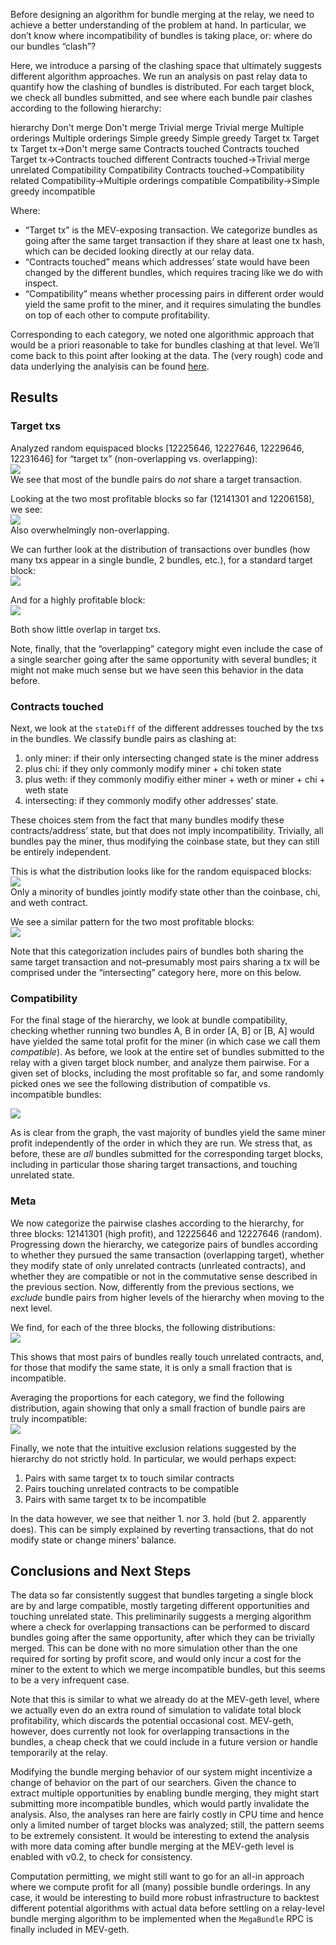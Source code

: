 Before designing an algorithm for bundle merging at the relay, we need
to achieve a better understanding of the problem at hand. In particular,
we don’t know where incompatibility of bundles is taking place, or:
where do our bundles “clash”?

Here, we introduce a parsing of the clashing space that ultimately
suggests different algorithm approaches. We run an analysis on past
relay data to quantify how the clashing of bundles is distributed. For
each target block, we check all bundles submitted, and see where each
bundle pair clashes according to the following hierarchy:

hierarchy Don't merge Don't merge Trivial merge Trivial merge Multiple
orderings Multiple orderings Simple greedy Simple greedy Target tx
Target tx Target tx->Don't merge same Contracts touched Contracts
touched Target tx->Contracts touched different Contracts
touched->Trivial merge unrelated Compatibility Compatibility Contracts
touched->Compatibility related Compatibility->Multiple orderings
compatible Compatibility->Simple greedy incompatible

Where:

-   “Target tx” is the MEV-exposing transaction. We categorize bundles
    as going after the same target transaction if they share at least
    one tx hash, which can be decided looking directly at our relay
    data.
-   “Contracts touched” means which addresses’ state would have been
    changed by the different bundles, which requires tracing like we do
    with inspect.
-   “Compatibility” means whether processing pairs in different order
    would yield the same profit to the miner, and it requires simulating
    the bundles on top of each other to compute profitability.

Corresponding to each category, we noted one algorithmic approach that
would be a priori reasonable to take for bundles clashing at that level.
We’ll come back to this point after looking at the data. The (very
rough) code and data underlying the analyisis can be found
[here](https://github.com/flashbots/bundle-clashing-analysis).

## [](https://hackmd.io/@flashbots/Hkd8iBP8u#Results "Results")Results

### [](https://hackmd.io/@flashbots/Hkd8iBP8u#Target-txs "Target-txs")Target txs

Analyzed random equispaced blocks \[12225646, 12227646, 12229646,
12231646\] for “target tx” (non-overlapping vs. overlapping):  
![](https://hackmd.io/_uploads/Hk76wNo8_.png)  
We see that most of the bundle pairs do _not_ share a target
transaction.

Looking at the two most profitable blocks so far (12141301 and
12206158), we see:  
![](https://hackmd.io/_uploads/BkKJCcsId.png)  
Also overwhelmingly non-overlapping.

We can further look at the distribution of transactions over bundles
(how many txs appear in a single bundle, 2 bundles, etc.), for a
standard target block:  
![](https://hackmd.io/_uploads/SkAG_HnId.png)

And for a highly profitable block:  
![](https://hackmd.io/_uploads/Hkf-DLnLO.png)

Both show little overlap in target txs.

Note, finally, that the “overlapping” category might even include the
case of a single searcher going after the same opportunity with several
bundles; it might not make much sense but we have seen this behavior in
the data before.

### [](https://hackmd.io/@flashbots/Hkd8iBP8u#Contracts-touched "Contracts-touched")Contracts touched

Next, we look at the `stateDiff` of the different addresses touched by
the txs in the bundles. We classify bundle pairs as clashing at:

1.  only miner: if their only intersecting changed state is the miner
    address
2.  plus chi: if they only commonly modify miner + chi token state
3.  plus weth: if they commonly modifiy either miner + weth or miner +
    chi + weth state
4.  intersecting: if they commonly modify other addresses’ state.

These choices stem from the fact that many bundles modify these
contracts/address’ state, but that does not imply incompatibility.
Trivially, all bundles pay the miner, thus modifying the coinbase state,
but they can still be entirely independent.

This is what the distribution looks like for the random equispaced
blocks:  
![](https://hackmd.io/_uploads/SkSevuPP_.png)  
Only a minority of bundles jointly modify state other than the coinbase,
chi, and weth contract.

We see a similar pattern for the two most profitable blocks:  
![](https://hackmd.io/_uploads/B1RpTzywd.png)

Note that this categorization includes pairs of bundles both sharing the
same target transaction and not–presumably most pairs sharing a tx will
be comprised under the “intersecting” category here, more on this below.

### [](https://hackmd.io/@flashbots/Hkd8iBP8u#Compatibility "Compatibility")Compatibility

For the final stage of the hierarchy, we look at bundle compatibility,
checking whether running two bundles A, B in order \[A, B\] or \[B, A\]
would have yielded the same total profit for the miner (in which case we
call them _compatible_). As before, we look at the entire set of bundles
submitted to the relay with a given target block number, and analyze
them pairwise. For a given set of blocks, including the most profitable
so far, and some randomly picked ones we see the following distribution
of compatible vs. incompatible bundles:

![](https://hackmd.io/_uploads/Sy-bSLHFu.png)

As is clear from the graph, the vast majority of bundles yield the same
miner profit independently of the order in which they are run. We stress
that, as before, these are _all_ bundles submitted for the corresponding
target blocks, including in particular those sharing target
transactions, and touching unrelated state.

### [](https://hackmd.io/@flashbots/Hkd8iBP8u#Meta "Meta")Meta

We now categorize the pairwise clashes according to the hierarchy, for
three blocks: 12141301 (high profit), and 12225646 and 12227646
(random). Progressing down the hierarchy, we categorize pairs of bundles
according to whether they pursued the same transaction (overlapping
target), whether they modify state of only unrelated contracts
(unrleated contracts), and whether they are compatible or not in the
commutative sense described in the previous section. Now, differently
from the previous sections, we _exclude_ bundle pairs from higher levels
of the hierarchy when moving to the next level.

We find, for each of the three blocks, the following distributions:  
![](https://hackmd.io/_uploads/rypd4cSFu.png)

This shows that most pairs of bundles really touch unrelated contracts,
and, for those that modify the same state, it is only a small fraction
that is incompatible.

Averaging the proportions for each category, we find the following
distribution, again showing that only a small fraction of bundle pairs
are truly incompatible:  
![](https://hackmd.io/_uploads/H1UFSjBKd.png)

Finally, we note that the intuitive exclusion relations suggested by the
hierarchy do not strictly hold. In particular, we would perhaps expect:

1.  Pairs with same target tx to touch similar contracts
2.  Pairs touching unrelated contracts to be compatible
3.  Pairs with same target tx to be incompatible

In the data however, we see that neither 1. nor 3. hold (but 2.
apparently does). This can be simply explained by reverting
transactions, that do not modify state or change miners’ balance.

## [](https://hackmd.io/@flashbots/Hkd8iBP8u#Conclusions-and-Next-Steps "Conclusions-and-Next-Steps")Conclusions and Next Steps

The data so far consistently suggest that bundles targeting a single
block are by and large compatible, mostly targeting different
opportunities and touching unrelated state. This preliminarily suggests
a merging algorithm where a check for overlapping transactions can be
performed to discard bundles going after the same opportunity, after
which they can be trivially merged. This can be done with no more
simulation other than the one required for sorting by profit score, and
would only incur a cost for the miner to the extent to which we merge
incompatible bundles, but this seems to be a very infrequent case.

Note that this is similar to what we already do at the MEV-geth level,
where we actually even do an extra round of simulation to validate total
block profitability, which discards the potential occasional cost.
MEV-geth, however, does currently not look for overlapping transactions
in the bundles, a cheap check that we could include in a future version
or handle temporarily at the relay.

Modifying the bundle merging behavior of our system might incentivize a
change of behavior on the part of our searchers. Given the chance to
extract multiple opportunities by enabling bundle merging, they might
start submitting more incompatible bundles, which would partly
invalidate the analysis. Also, the analyses ran here are fairly costly
in CPU time and hence only a limited number of target blocks was
analyzed; still, the pattern seems to be extremely consistent. It would
be interesting to extend the analysis with more data coming after bundle
merging at the MEV-geth level is enabled with v0.2, to check for
consistency.

Computation permitting, we might still want to go for an all-in approach
where we compute profit for all (many) possible bundle orderings. In any
case, it would be interesting to build more robust infrastructure to
backtest different potential algorithms with actual data before settling
on a relay-level bundle merging algorithm to be implemented when the
`MegaBundle` RPC is finally included in MEV-geth.
